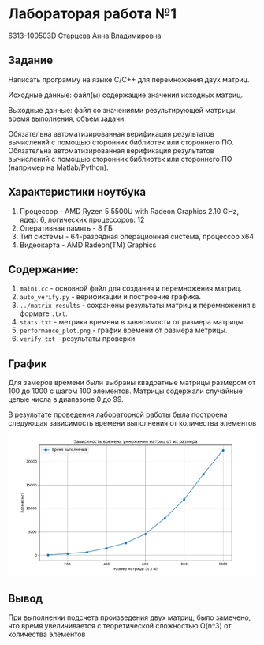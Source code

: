 # Лабораторая работа №1
6313-100503D Старцева Анна Владимировна

## Задание
Написать программу на языке C/C++ для перемножения двух матриц.

Исходные данные: файл(ы) содержащие значения исходных матриц.

Выходные данные: файл со значениями результирующей матрицы, время выполнения, объем задачи. 

Обязательна автоматизированная верификация результатов вычислений с помощью сторонних библиотек или стороннего ПО.
Обязательна автоматизированная верификация результатов вычислений с помощью сторонних библиотек или стороннего ПО (например на Matlab/Python).

## Характеристики ноутбука
1) Процессор - AMD Ryzen 5 5500U with Radeon Graphics 2.10 GHz, ядер: 6, логических процессоров: 12
2) Оперативная память - 8 ГБ
3) Тип системы - 64-разрядная операционная система, процессор x64
4) Видеокарта - AMD Radeon(TM) Graphics

## Содержание:
1) `main1.cc` - основной файл для создания и перемножения матриц.
2) `auto_verify.py` - верификации и построение графика.
3) `../matrix_results` - сохранены результаты матриц и перемножения в формате `.txt`.
4) `stats.txt` - метрика времени в зависимости от размера матрицы.
5) `performance_plot.png` - график времени от размера метрицы.
6) `verify.txt` - результаты проверки.

## График
Для замеров времени были выбраны квадратные матрицы размером от 100 до 1000 с шагом 100 элементов.
Матрицы содержали случайные целые числа в диапазоне 0 до 99.

В результате проведения лабораторной работы была построена следующая зависимость времени выполнения от количества элементов
![График](performance_plot.png)

## Вывод
При выполнении подсчета произведения двух матриц, было замечено, что время увеличивается с теоретической сложностью O(n^3) от количества элементов
